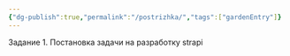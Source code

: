 ```yaml
---
{"dg-publish":true,"permalink":"/postrizhka/","tags":["gardenEntry"]}
---
```


Задание 1. Постановка задачи на разработку strapi